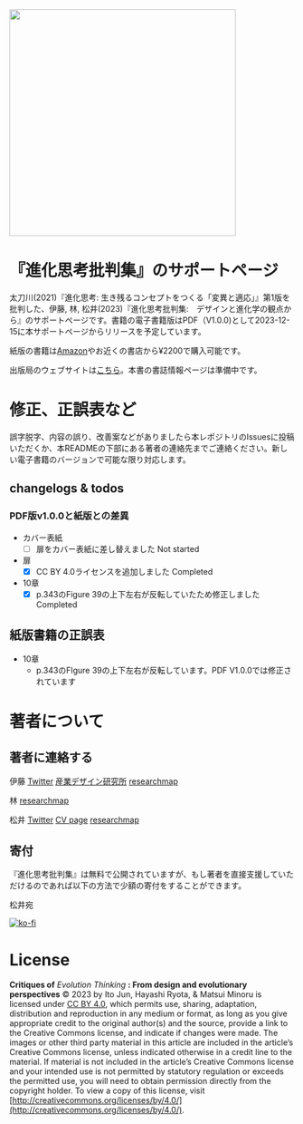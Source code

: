 <img src="https://github.com/xerroxcopy/critiques-of-evolution-thinking/assets/13182777/e73d77e4-b61f-4db6-9791-c37d4408d383" width="400">

# 『進化思考批判集』のサポートページ

太刀川(2021)『進化思考: 生き残るコンセプトをつくる「変異と適応」』第1版を批判した、伊藤, 林, 松井(2023)『進化思考批判集:　デザインと進化学の観点から』のサポートページです。書籍の電子書籍版はPDF（V1.0.0)として2023-12-15に本サポートページからリリースを予定しています。

紙版の書籍は[Amazon](https://www.amazon.co.jp/%E9%80%B2%E5%8C%96%E6%80%9D%E8%80%83%E6%89%B9%E5%88%A4%E9%9B%86-%E3%83%87%E3%82%B6%E3%82%A4%E3%83%B3%E3%81%A8%E9%80%B2%E5%8C%96%E5%AD%A6%E3%81%AE%E8%A6%B3%E7%82%B9%E3%81%8B%E3%82%89-%E4%BC%8A%E8%97%A4%E6%BD%A4/dp/4991298814/ref=sr_1_1?crid=MVZXUP99M6JN&keywords=%E9%80%B2%E5%8C%96%E6%80%9D%E8%80%83%E6%89%B9%E5%88%A4%E9%9B%86&qid=1702548135&sprefix=%2Caps%2C374&sr=8-1)やお近くの書店から¥2200で購入可能です。

出版局のウェブサイトは[こちら](http://press.rcfi.design/)。本書の書誌情報ページは準備中です。

# 修正、正誤表など

誤字脱字、内容の誤り、改善案などがありましたら本レポジトリのIssuesに投稿いただくか、本READMEの下部にある著者の連絡先までご連絡ください。新しい電子書籍のバージョンで可能な限り対応します。


## changelogs & todos

### PDF版v1.0.0と紙版との差異

- カバー表紙
    - [ ] 扉をカバー表紙に差し替えました Not started
- 扉
    - [x] CC BY 4.0ライセンスを追加しました Completed
- 10章
    - [x]  p.343のFigure 39の上下左右が反転していたため修正しました Completed

## 紙版書籍の正誤表

- 10章
    - p.343のFIgure 39の上下左右が反転しています。PDF V1.0.0では修正されています

# 著者について

## 著者に連絡する

伊藤 [Twitter](https://twitter.com/itojundesign) [産業デザイン研究所](https://rcfi.design/) [researchmap](https://researchmap.jp/itojun)

林 [researchmap](https://researchmap.jp/turtle_barnacle)

松井 [Twitter](https://twitter.com/minoru_matsui) [CV page](https://xerroxcopy.github.io) [researchmap](https://researchmap.jp/xerroxcopy)


## 寄付

『進化思考批判集』は無料で公開されていますが、もし著者を直接支援していただけるのであれば以下の方法で少額の寄付をすることができます。

松井宛

[![ko-fi](https://ko-fi.com/img/githubbutton_sm.svg)](https://ko-fi.com/V7V8S6EKX)

# License

**Critiques of** *Evolution Thinking* **: From design and evolutionary perspectives** © 2023 by Ito Jun, Hayashi Ryota, & Matsui Minoru is licensed under [CC BY 4.0](http://creativecommons.org/licenses/by/4.0/), which permits use, sharing, adaptation, distribution and reproduction in any medium or format, as long as you give appropriate credit to the original author(s) and the source, provide a link to the Creative Commons license, and indicate if changes were made. The images or other third party material in this article are included in the article’s Creative Commons license, unless indicated  otherwise in a credit line to the material. If material is not included in the article’s Creative Commons license and your intended use is not permitted by statutory regulation or exceeds the permitted use, you will need to obtain permission directly from the copyright holder. To view a copy of this license, visit [http://creativecommons.org/licenses/by/4.0/](http://creativecommons.org/licenses/by/4.0/).
